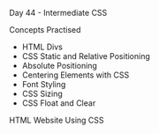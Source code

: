 Day 44 - Intermediate CSS

Concepts Practised

- HTML Divs
- CSS Static and Relative Positioning
- Absolute Positioning
- Centering Elements with CSS
- Font Styling
- CSS Sizing
- CSS Float and Clear

HTML Website Using CSS
